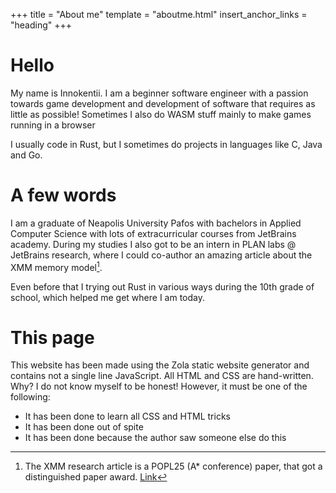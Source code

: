 +++
title = "About me"
template = "aboutme.html"
insert_anchor_links = "heading"
+++

# Hello

My name is Innokentii. I am a beginner software engineer with a passion towards game development and development of software that requires as little as possible! Sometimes I also do WASM stuff mainly to make games running in a browser

I usually code in Rust, but I sometimes do projects in languages like C, Java and Go.

# A few words

I am a graduate of Neapolis University Pafos with bachelors in Applied Computer Science with lots of extracurricular courses from JetBrains academy. During my studies I also got to be an intern in PLAN labs @ JetBrains research, where I could co-author an amazing article about the XMM memory model[^1].

Even before that I trying out Rust in various ways during the 10th grade of school, which helped me get where I am today.

# This page

This website has been made using the Zola static website generator and contains not a single line JavaScript. All HTML and CSS are hand-written. Why? I do not know myself to be honest! However, it must be one of the following:

* It has been done to learn all CSS and HTML tricks
* It has been done out of spite
* It has been done because the author saw someone else do this

[^1]: The XMM research article is a POPL25 (A* conference) paper, that got a distinguished paper award. [Link](https://popl25.sigplan.org/details/POPL-2025-popl-research-papers/72/Relaxed-Memory-Concurrency-Re-executed)